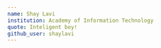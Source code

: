 ```yaml
---
name: Shay Lavi
institution: Academy of Information Technology
quote: Inteligent boy!
github_user: shaylavi
---
```

